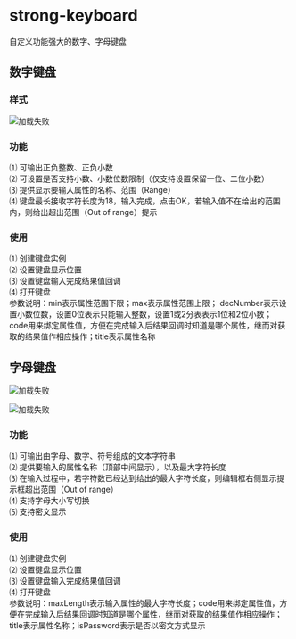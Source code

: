 # strong-keyboard
自定义功能强大的数字、字母键盘

## 数字键盘

### 样式

![加载失败](https://github.com/theshapeofmyheart/strong-keyboard/blob/master/number_keyboard.png)

### 功能

⑴ 可输出正负整数、正负小数  
⑵ 可设置是否支持小数、小数位数限制（仅支持设置保留一位、二位小数）  
⑶ 提供显示要输入属性的名称、范围（Range）  
⑷ 键盘最长接收字符长度为18，输入完成，点击OK，若输入值不在给出的范围内，则给出超出范围（Out of range）提示  

### 使用

⑴ 创建键盘实例  
⑵ 设置键盘显示位置  
⑶ 设置键盘输入完成结果值回调    
⑷ 打开键盘  
   参数说明：min表示属性范围下限；max表示属性范围上限； decNumber表示设置小数位数，设置0位表示只能输入整数，设置1或2分表表示1位和2位小数；code用来绑定属性值，方便在完成输入后结果回调时知道是哪个属性，继而对获取的结果值作相应操作；title表示属性名称

## 字母键盘

![加载失败](https://github.com/theshapeofmyheart/strong-keyboard/blob/master/letter_keyboard.png)

![加载失败](https://github.com/theshapeofmyheart/strong-keyboard/blob/master/letter_psw_keyboard.png)

### 功能

⑴ 可输出由字母、数字、符号组成的文本字符串  
⑵ 提供要输入的属性名称（顶部中间显示），以及最大字符长度  
⑶ 在输入过程中，若字符数已经达到给出的最大字符长度，则编辑框右侧显示提示框超出范围（Out of range）  
⑷ 支持字母大小写切换  
⑸ 支持密文显示  

### 使用

⑴ 创建键盘实例  
⑵ 设置键盘显示位置  
⑶ 设置键盘输入完成结果值回调  
⑷ 打开键盘  
   参数说明：maxLength表示输入属性的最大字符长度；code用来绑定属性值，方便在完成输入后结果回调时知道是哪个属性，继而对获取的结果值作相应操作；title表示属性名称；isPassword表示是否以密文方式显示

